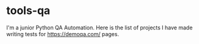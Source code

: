 # tools-qa
I'm a junior Python QA Automation. Here is the list of projects I have made writing tests for https://demoqa.com/ pages.
